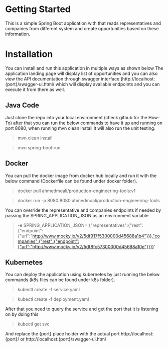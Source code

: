 # Getting Started

This is a simple Spring Boot application with that reads representatives and companies from different system and create opportunities based on these information.

# Installation

You can install and run this application in multiple ways as shown below
The application landing page will display list of opportunities and you can also view the API documentation through swagger interface (http://localhost:{port}/swagger-ui.html/ which will display available endpoints and you can execute it from there as well. 

## Java Code

Just clone the repo into your local environment (check github for the How-To) after that you can run the below commands to have it up and running on port 8080, when running mvn clean install it will also run the unit testing.
>  mvn clean install

>  mvn spring-boot:run

## Docker

You can pull the docker image from docker hub locally and run it with the below command (Dockerfile can be found under docker folder).
> docker pull ahmedmoali/production-engineering-tools:v1

> docker run -p 8080:8080 ahmedmoali/production-engineering-tools

You can override the representative and companies endpoints if needed by passing the SPRING_APPLICATION_JSON as an environment variable 
> -e SPRING_APPLICATION_JSON='{"representatives":{"rest":{"endpoint":{"url":"http://www.mocky.io/v2/5df917f5300000d45688a1b4"}}},"companies":{"rest":{"endpoint":{"url":"http://www.mocky.io/v2/5df8fc57300000d45688a10e"}}}}'

## Kubernetes

You can deploy the application using kubernetes by just running the below commands (k8s files can be found under k8s folder).
> kubectl create -f service.yaml

> kubectl create -f deployment.yaml

After that you need to query the service and get the port that it is listening on by doing this 
> kubectl get svc

And replace the {port} place holder with the actual port http://localhost:{port}/  or  http://localhost:{port}/swagger-ui.html
